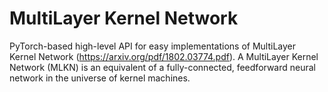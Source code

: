 # MultiLayer Kernel Network
PyTorch-based high-level API for easy implementations of MultiLayer Kernel Network (https://arxiv.org/pdf/1802.03774.pdf).
A MultiLayer Kernel Network (MLKN) is an equivalent of a fully-connected, feedforward neural network in the universe of kernel machines.
